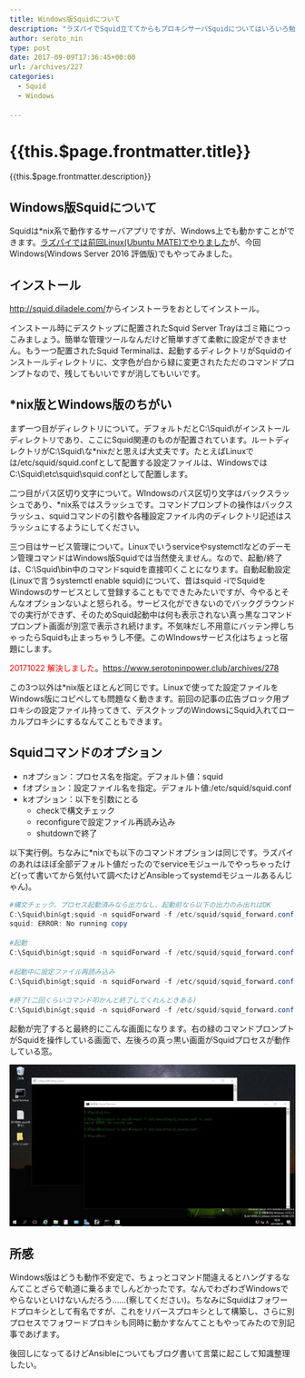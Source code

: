 ```yaml
---
title: Windows版Squidについて
description: "ラズパイでSquid立ててからもプロキシサーバSquidについてはいろいろ勉強してます。きょうはWindows版のSquidについて。Windows版はドキュメント少ないわ古いわで動作検証が大変でした。"
author: seroto_nin
type: post
date: 2017-09-09T17:36:45+00:00
url: /archives/227
categories:
  - Squid
  - Windows

---
```

# {{this.$page.frontmatter.title}}

<Date/><CategoriesPerPost/>

{{this.$page.frontmatter.description}}

<!--more-->

## Windows版Squidについて

Squidは*nix系で動作するサーバアプリですが、Windows上でも動かすことができます。[ラズパイでは前回Linux(Ubuntu MATE)でやりました][1]が、今回Windows(Windows Server 2016 評価版)でもやってみました。

## インストール

<http://squid.diladele.com/>からインストーラをおとしてインストール。

インストール時にデスクトップに配置されたSquid Server Trayはゴミ箱につっこみましょう。簡単な管理ツールなんだけど簡単すぎて柔軟に設定ができません。もう一つ配置されたSquid Terminalは、起動するディレクトリがSquidのインストールディレクトリに、文字色が白から緑に変更されたただのコマンドプロンプトなので、残してもいいですが消してもいいです。

## *nix版とWindows版のちがい

まず一つ目がディレクトリについて。デフォルトだとC:\Squid\がインストールディレクトリであり、ここにSquid関連のものが配置されています。ルートディレクトリがC:\Squid\な*nixだと思えば大丈夫です。たとえばLinuxでは/etc/squid/squid.confとして配置する設定ファイルは、WindowsではC:\Squid\etc\squid\squid.confとして配置します。

二つ目がパス区切り文字について。WIndowsのパス区切り文字はバックスラッシュであり、*nix系ではスラッシュです。コマンドプロンプトの操作はバックスラッシュ、squidコマンドの引数や各種設定ファイル内のディレクトリ記述はスラッシュにするようにしてください。

三つ目はサービス管理について。Linuxでいうserviceやsystemctlなどのデーモン管理コマンドはWindows版Squidでは当然使えません。なので、起動/終了は、C:\Squid\bin中のコマンドsquidを直接叩くことになります。自動起動設定(Linuxで言うsystemctl enable squid)について、昔はsquid -iでSquidをWindowsのサービスとして登録することもでできたみたいですが、今やるとそんなオプションないよと怒られる。サービス化ができないのでバックグラウンドでの実行ができず、そのためSquid起動中は何も表示されない真っ黒なコマンドプロンプト画面が別窓で表示され続けます。不気味だし不用意にバッテン押しちゃったらSquidも止まっちゃうし不便。このWIndowsサービス化はちょっと宿題にします。

<span style="color: #ff0000;">20171022 解決しました</span>。<https://www.serotoninpower.club/archives/278>

この3つ以外は*nix版とほとんど同じです。Linuxで使ってた設定ファイルをWindows版にコピペしても問題なく動きます。前回の記事の広告ブロック用プロキシの設定ファイル持ってきて、デスクトップのWindowsにSquid入れてローカルプロキシにするなんてこともできます。

## Squidコマンドのオプション

* nオプション：プロセス名を指定。デフォルト値：squid
* fオプション：設定ファイル名を指定。デフォルト値:/etc/squid/squid.conf
* kオプション：以下を引数にとる
  * checkで構文チェック
  * reconfigureで設定ファイル再読み込み
  * shutdownで終了

以下実行例。ちなみに*nixでも以下のコマンドオプションは同じです。ラズパイのあれはほぼ全部デフォルト値だったのでserviceモジュールでやっちゃったけど(って書いてから気付いて調べたけどAnsibleってsystemdモジュールあるんじゃん)。

```powershell
#構文チェック。プロセス起動済みなら出力なし、起動前なら以下の出力のみ出ればOK
C:\Squid\bin&gt;squid -n squidForward -f /etc/squid/squid_forward.conf -k check
squid: ERROR: No running copy

#起動
C:\Squid\bin&gt;squid -n squidForward -f /etc/squid/squid_forward.conf

#起動中に設定ファイル再読み込み
C:\Squid\bin&gt;squid -n squidForward -f /etc/squid/squid_forward.conf -k reconfigure

#終了(二回くらいコマンド叩かんと終了してくれんときある)
C:\Squid\bin&gt;squid -n squidForward -f /etc/squid/squid_forward.conf -k shutdown
```

起動が完了すると最終的にこんな画面になります。右の緑のコマンドプロンプトがSquidを操作している画面で、左後ろの真っ黒い画面がSquidプロセスが動作している窓。

![WS000000.jpg](./WS000000.jpg)

## 所感

Windows版はどうも動作不安定で、ちょっとコマンド間違えるとハングするなんてことざらで軌道に乗るまでしんどかったです。なんでわざわざWindowsでやらないといけないんだろう……(察してください)。ちなみにSquidはフォワードプロキシとして有名ですが、これをリバースプロキシとして構築し、さらに別プロセスでフォワードプロキシも同時に動かすなんてこともやってみたので別記事であげます。

後回しになってるけどAnsibleについてもブログ書いて言葉に起こして知識整理したい。

 [1]: https://www.serotoninpower.club/archives/216
